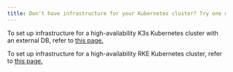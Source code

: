 ```yaml
---
title: Don't have infrastructure for your Kubernetes cluster? Try one of these tutorials.
---
```


To set up infrastructure for a high-availability K3s Kubernetes cluster with an external DB, refer to [this page.](../how-to-guides/new-user-guides/infrastructure-setup/ha-k3s-kubernetes-cluster.md)


To set up infrastructure for a high-availability RKE Kubernetes cluster, refer to [this page.](../how-to-guides/new-user-guides/infrastructure-setup/ha-rke1-kubernetes-cluster.md)
